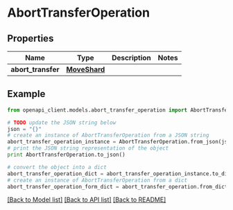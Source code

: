 # AbortTransferOperation


## Properties
Name | Type | Description | Notes
------------ | ------------- | ------------- | -------------
**abort_transfer** | [**MoveShard**](MoveShard.md) |  | 

## Example

```python
from openapi_client.models.abort_transfer_operation import AbortTransferOperation

# TODO update the JSON string below
json = "{}"
# create an instance of AbortTransferOperation from a JSON string
abort_transfer_operation_instance = AbortTransferOperation.from_json(json)
# print the JSON string representation of the object
print AbortTransferOperation.to_json()

# convert the object into a dict
abort_transfer_operation_dict = abort_transfer_operation_instance.to_dict()
# create an instance of AbortTransferOperation from a dict
abort_transfer_operation_form_dict = abort_transfer_operation.from_dict(abort_transfer_operation_dict)
```
[[Back to Model list]](../README.md#documentation-for-models) [[Back to API list]](../README.md#documentation-for-api-endpoints) [[Back to README]](../README.md)


